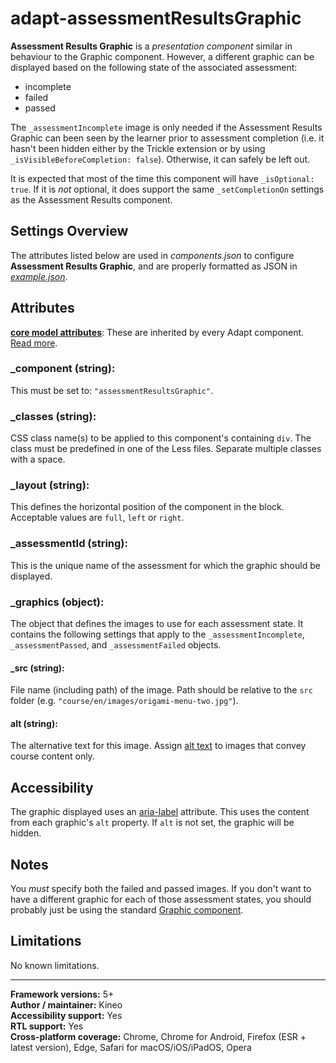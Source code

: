# adapt-assessmentResultsGraphic

**Assessment Results Graphic** is a *presentation component* similar in behaviour to the Graphic component. However, a different graphic can be displayed based on the following state of the associated assessment:
* incomplete
* failed
* passed

The `_assessmentIncomplete` image is only needed if the Assessment Results Graphic can been seen by the learner prior to assessment completion (i.e. it hasn't been hidden either by the Trickle extension or by using `_isVisibleBeforeCompletion: false`). Otherwise, it can safely be left out.

It is expected that most of the time this component will have `_isOptional: true`. If it is _not_ optional, it does support the same `_setCompletionOn` settings as the Assessment Results component.

## Settings Overview

The attributes listed below are used in *components.json* to configure **Assessment Results Graphic**, and are properly formatted as JSON in [*example.json*](https://github.com/cgkineo/adapt-assessmentResultsGraphic/blob/master/example.json).

## Attributes

[**core model attributes**](https://github.com/adaptlearning/adapt_framework/wiki/Core-model-attributes): These are inherited by every Adapt component. [Read more](https://github.com/adaptlearning/adapt_framework/wiki/Core-model-attributes).

### \_component (string):
This must be set to: `"assessmentResultsGraphic"`.

### \_classes (string):
CSS class name(s) to be applied to this component's containing `div`. The class must be predefined in one of the Less files. Separate multiple classes with a space.

### \_layout (string):
This defines the horizontal position of the component in the block. Acceptable values are `full`, `left` or `right`.

### \_assessmentId (string):
This is the unique name of the assessment for which the graphic should be displayed.

### \_graphics (object):
The object that defines the images to use for each assessment state. It contains the following settings that apply to the `_assessmentIncomplete`, `_assessmentPassed`, and `_assessmentFailed` objects.

#### \_src (string):
File name (including path) of the image. Path should be relative to the `src` folder (e.g. `"course/en/images/origami-menu-two.jpg"`).

#### alt (string):
The alternative text for this image. Assign [alt text](https://github.com/adaptlearning/adapt_framework/wiki/Providing-good-alt-text) to images that convey course content only.

## Accessibility
The graphic displayed uses an [aria-label](https://github.com/adaptlearning/adapt_framework/wiki/Aria-Labels) attribute. This uses the content from each graphic's `alt` property. If `alt` is not set, the graphic will be hidden.

## Notes
You *must* specify both the failed and passed images. If you don't want to have a different graphic for each of those assessment states, you should probably just be using the standard [Graphic component](https://github.com/adaptlearning/adapt-contrib-graphic).

## Limitations

No known limitations.

----------------------------
**Framework versions:** 5+<br>
**Author / maintainer:**  Kineo<br>
**Accessibility support:** Yes<br>
**RTL support:** Yes<br>
**Cross-platform coverage:** Chrome, Chrome for Android, Firefox (ESR + latest version), Edge, Safari for macOS/iOS/iPadOS, Opera<br>
